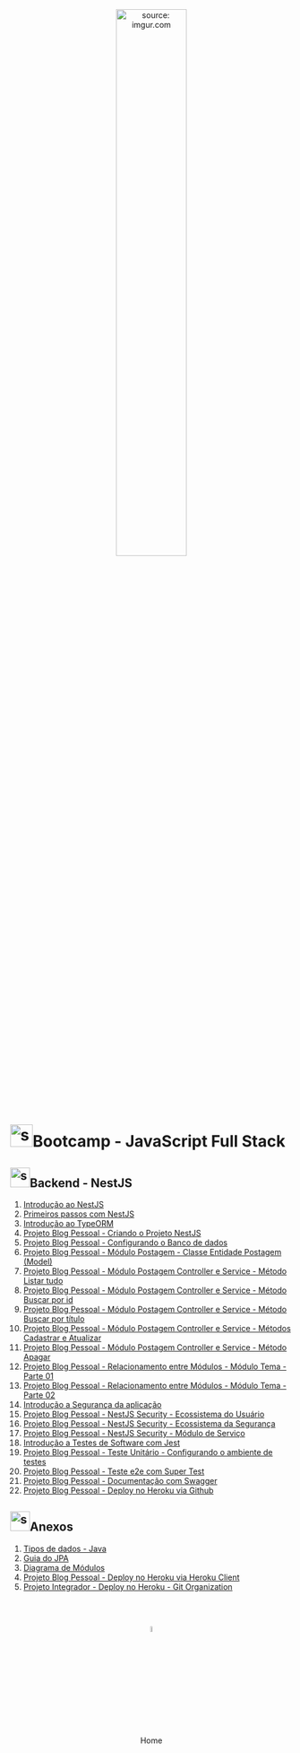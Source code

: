 <div align="center">
    <img src="https://i.imgur.com/icgjsRQ.png" title="source: imgur.com" width="50%"/>
</div>
<h1><img src="https://i.imgur.com/r9lrbPG.png" title="source: imgur.com" width="40px"/>Bootcamp - JavaScript Full Stack </h1>

<h2><img src="https://i.imgur.com/O6PILGE.png" title="source: imgur.com" width="35px"/>Backend - NestJS</h2>

1. <a href="01.md" >Introdução ao NestJS</a>
2. <a href="02.md" >Primeiros passos com NestJS </a>
3. <a href="03.md" >Introdução ao TypeORM</a>
4. <a href="04.md" >Projeto Blog Pessoal - Criando o Projeto NestJS</a>
5. <a href="06.md" >Projeto Blog Pessoal - Configurando o Banco de dados</a>
6. <a href="05.md" >Projeto Blog Pessoal - Módulo Postagem - Classe Entidade Postagem (Model)</a>
7. <a href="07.md" >Projeto Blog Pessoal - Módulo Postagem Controller e Service - Método Listar tudo</a>
8. <a href="08.md" >Projeto Blog Pessoal - Módulo Postagem Controller e Service - Método Buscar por id</a>
9. <a href="09.md" >Projeto Blog Pessoal - Módulo Postagem Controller e Service - Método Buscar por título</a>
10. <a href="10.md" >Projeto Blog Pessoal - Módulo Postagem Controller e Service - Métodos Cadastrar e Atualizar</a>
11. <a href="11.md" >Projeto Blog Pessoal - Módulo Postagem Controller e Service - Método Apagar</a>
12. <a href="12.md" >Projeto Blog Pessoal - Relacionamento entre Módulos - Módulo Tema - Parte 01</a>
13. <a href="13.md" >Projeto Blog Pessoal - Relacionamento entre Módulos - Módulo Tema - Parte 02</a>
14. <a href="14.md" >Introdução a Segurança da aplicação</a>
15. <a href="15.md" >Projeto Blog Pessoal - NestJS Security - Ecossistema do Usuário</a>
16. <a href="16.md" >Projeto Blog Pessoal - NestJS Security - Ecossistema da Segurança</a>
17. <a href="17.md" >Projeto Blog Pessoal - NestJS Security - Módulo de Serviço</a>
18. <a href="18.md" >Introdução a Testes de Software com Jest</a>
19. <a href="19.md" >Projeto Blog Pessoal - Teste Unitário - Configurando o ambiente de testes</a>
20. <a href="21.md" >Projeto Blog Pessoal - Teste e2e com Super Test</a>
22. <a href="22.md" >Projeto Blog Pessoal - Documentação com Swagger</a>
23. <a href="23.md" >Projeto Blog Pessoal - Deploy no Heroku via Github</a>

<h2><img src="https://i.imgur.com/O6PILGE.png" title="source: imgur.com" width="35px"/>Anexos</h2>

01. <a href="java_tipos.md" >Tipos de dados - Java</a>
02. <a href="guia_jpa.md" >Guia do JPA</a>
03. <a href="uml.md" >Diagrama de Módulos</a>
04. <a href="deploy_client.md" >Projeto Blog Pessoal - Deploy no Heroku via Heroku Client</a>
05. <a href="deploy_organizacao.md" >Projeto Integrador - Deploy no Heroku - Git Organization</a>

<br /><br />
	

<div align="center"><a href="../README.md"><img src="https://i.imgur.com/kfHCxif.png" title="source: imgur.com" width="5%"/></a></div>
<div align="center">Home</div>
